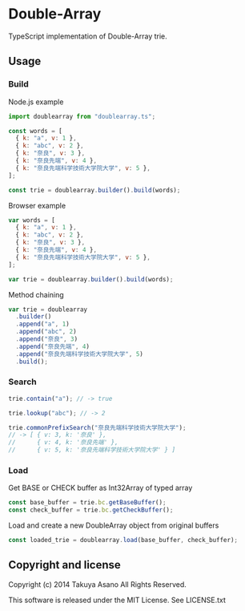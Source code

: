 # Double-Array

TypeScript implementation of Double-Array trie.

## Usage

### Build

Node.js example

```js
import doublearray from "doublearray.ts";

const words = [
  { k: "a", v: 1 },
  { k: "abc", v: 2 },
  { k: "奈良", v: 3 },
  { k: "奈良先端", v: 4 },
  { k: "奈良先端科学技術大学院大学", v: 5 },
];

const trie = doublearray.builder().build(words);
```

Browser example

```js
var words = [
  { k: "a", v: 1 },
  { k: "abc", v: 2 },
  { k: "奈良", v: 3 },
  { k: "奈良先端", v: 4 },
  { k: "奈良先端科学技術大学院大学", v: 5 },
];

var trie = doublearray.builder().build(words);
```

Method chaining

```js
var trie = doublearray
  .builder()
  .append("a", 1)
  .append("abc", 2)
  .append("奈良", 3)
  .append("奈良先端", 4)
  .append("奈良先端科学技術大学院大学", 5)
  .build();
```

### Search

```js
trie.contain("a"); // -> true

trie.lookup("abc"); // -> 2

trie.commonPrefixSearch("奈良先端科学技術大学院大学");
// -> [ { v: 3, k: '奈良' },
//      { v: 4, k: '奈良先端' },
//      { v: 5, k: '奈良先端科学技術大学院大学' } ]
```

### Load

Get BASE or CHECK buffer as Int32Array of typed array

```js
const base_buffer = trie.bc.getBaseBuffer();
const check_buffer = trie.bc.getCheckBuffer();
```

Load and create a new DoubleArray object from original buffers

```js
const loaded_trie = doublearray.load(base_buffer, check_buffer);
```

## Copyright and license

Copyright (c) 2014 Takuya Asano All Rights Reserved.

This software is released under the MIT License.
See LICENSE.txt
